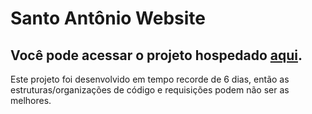 # Santo Antônio Website

## Você pode acessar o projeto hospedado [aqui](https://chiquinhobrandao.com.br/santoantonio/).


Este projeto foi desenvolvido em tempo recorde de 6 dias, então as estruturas/organizações de código e requisições podem não ser as melhores.
